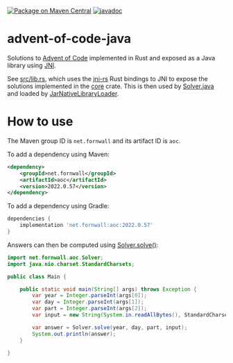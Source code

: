 [![Package on Maven Central](https://img.shields.io/maven-central/v/net.fornwall/aoc)](https://search.maven.org/artifact/net.fornwall/aoc/)
[![javadoc](https://www.javadoc.io/badge/net.fornwall/aoc.svg)](https://www.javadoc.io/doc/net.fornwall/aoc)

# advent-of-code-java
Solutions to [Advent of Code](https://adventofcode.com/) implemented in Rust and exposed as a Java library using [JNI](https://en.wikipedia.org/wiki/Java_Native_Interface).

See [src/lib.rs](src/lib.rs), which uses the [jni-rs](https://github.com/jni-rs/jni-rs) Rust bindings to JNI to expose the solutions implemented in the [core](../core) crate. This is then used by [Solver.java](java-src/src/main/java/net/fornwall/aoc/Solver.java) and loaded by [JarNativeLibraryLoader](java-src/src/main/java/net/fornwall/aoc/JarNativeLibraryLoader.java).

# How to use
The Maven group ID is `net.fornwall` and its artifact ID is `aoc`.

To add a dependency using Maven:

```xml
<dependency>
    <groupId>net.fornwall</groupId>
    <artifactId>aoc</artifactId>
    <version>2022.0.57</version>
</dependency>
```

To add a dependency using Gradle:

```gradle
dependencies {
    implementation 'net.fornwall:aoc:2022.0.57'
}
```

Answers can then be computed using [Solver.solve()](https://www.javadoc.io/doc/net.fornwall/aoc/latest/net/fornwall/aoc/Solver.html#solve(int,int,int,java.lang.String)):

```java
import net.fornwall.aoc.Solver;
import java.nio.charset.StandardCharsets;

public class Main {

    public static void main(String[] args) throws Exception {
        var year = Integer.parseInt(args[0]);
        var day = Integer.parseInt(args[1]);
        var part = Integer.parseInt(args[2]);
        var input = new String(System.in.readAllBytes(), StandardCharsets.UTF_8);

        var answer = Solver.solve(year, day, part, input);
        System.out.println(answer);
    }

}
```
